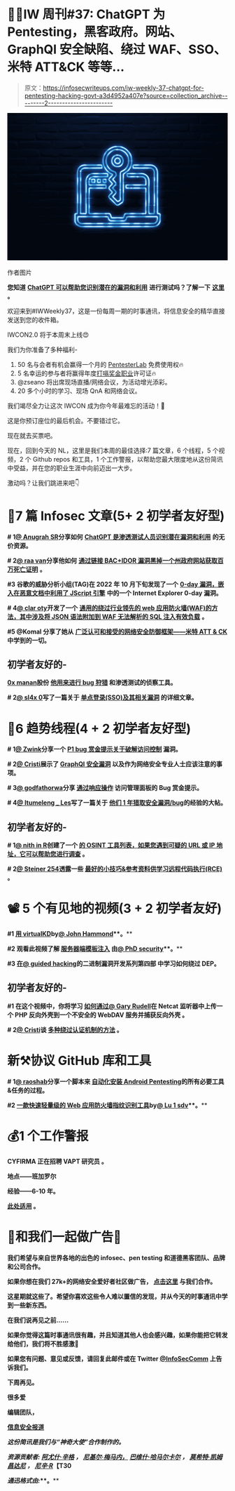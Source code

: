 # 👩‍💻IW 周刊#37: ChatGPT 为 Pentesting，黑客政府。网站、GraphQl 安全缺陷、绕过 WAF、SSO、米特 ATT&CK 等等…

> 原文：<https://infosecwriteups.com/iw-weekly-37-chatgpt-for-pentesting-hacking-govt-a3d4952a407e?source=collection_archive---------2----------------------->

![](img/3c316730f85d6d56e5c4c025129cb943.png)

作者图片

**您知道** [**ChatGPT 可以帮助您识别潜在的漏洞和利用**](https://anugrahsr.in/chatgpt-for-hacking/) **进行测试吗？了解一下** [**这里**](https://anugrahsr.in/chatgpt-for-hacking/) **。**

欢迎来到#IWWeekly37，这是一份每周一期的时事通讯，将信息安全的精华直接发送到您的收件箱。

IWCON2.0 将于本周末上线😍

我们为你准备了多种福利-

1.  50 名与会者有机会赢得一个月的 [PentesterLab](https://bit.ly/3Brpyih) 免费使用权🔥
2.  5 名幸运的参与者将赢得年度[打嗝奖金职业](https://bit.ly/3fzc3Fn)许可证🔥
3.  @zseano 将出席现场直播/网络会议，为活动增光添彩。
4.  20 多个小时的学习、现场 QnA 和网络会议。

我们竭尽全力让这次 IWCON 成为你今年最难忘的活动！🧡

这是你预订座位的最后机会。不要错过它。

现在就去买票吧。

现在，回到今天的 NL，这里是我们本周的最佳选择:7 篇文章，6 个线程，5 个视频，2 个 Github repos 和工具，1 个工作警报，以帮助您最大限度地从这份简讯中受益，并在您的职业生涯中向前迈出一大步。

激动吗？让我们跳进来吧👇

# 📝7 篇 Infosec 文章(5+ 2 初学者友好型)

**# 1**[**@ Anugrah SR**](https://twitter.com/cyph3r_asr)**分享如何** [**ChatGPT 是渗透测试人员识别潜在漏洞和利用**](https://anugrahsr.in/chatgpt-for-hacking/) **的无价资源。**

**# 2**[**@ raa van**](https://debprasadbanerjee502.medium.com/)**分享他如何** [**通过链接 BAC+IDOR 漏洞黑掉一个州政府网站获取百万死亡证明**](https://link.medium.com/TbDBRHYXAvb) **。**

**#3 谷歌的威胁分析小组(TAG)在 2022 年 10 月下旬发现了一个** [**0-day 漏洞，嵌入在恶意文档中利用了 JScript 引擎**](https://blog.google/threat-analysis-group/internet-explorer-0-day-exploited-by-north-korean-actor-apt37/amp/) **中的一个 Internet Explorer 0-day 漏洞。**

**# 4**[**@ clar oty**](https://twitter.com/claroty)**开发了一个** [**通用的绕过行业领先的 web 应用防火墙(WAF)的方法，其中涉及将 JSON 语法附加到 WAF 无法解析的 SQL 注入有效负载**](https://claroty.com/team82/research/js-on-security-off-abusing-json-based-sql-to-bypass-waf) **。**

**#5 @Komal 分享了她从** [**广泛认可和接受的网络安全防御框架——米特 ATT & CK**](/operationalizing-mitre-att-ck-to-harden-cyber-defenses-ba9f6852228f) **中学到的一切。**

## 初学者友好的-

**[**0x manan**](https://twitter.com/0xManan/)**股份** [**他用来进行 bug 狩猎**](https://hacklido.com/d/110-my-recon-tools) **和渗透测试的侦察工具。****

****# 2**[**@ sl4x 0**](https://twitter.com/sl4x0)**写了一篇关于** [**单点登录(SSO)及其相关漏洞**](https://sl4x0.medium.com/all-about-single-sign-on-sso-c5c3d8e90b6f) **的详细文章。****

# **🧵6 趋势线程(4 + 2 初学者友好型)**

****# 1**[**@ Zwink**](https://twitter.com/_zwink)**分享一个** [**P1 bug 赏金提示关于破解访问控制**](https://twitter.com/_zwink/status/1600880707181903873) **漏洞。****

****# 2**[**@ Cristi**](https://twitter.com/CristiVlad25)**展示了** [**GraphQl 安全漏洞**](https://twitter.com/CristiVlad25/status/1600134546950742016) **以及作为网络安全专业人士应该注意的事项。****

****# 3**[**@ godfathorwa**](https://twitter.com/GodfatherOrwa)**分享** [**通过响应操作**](https://twitter.com/GodfatherOrwa/status/1600292763693879299) **访问管理面板的 Bug 赏金提示。****

****# 4**[**@ Itumeleng _ Les**](https://twitter.com/Itumeleng_Les)**写了一篇关于** [**他们 1 年猎取安全漏洞/bug**](https://twitter.com/Itumeleng_Les/status/1601213480660791297)**的经验的大帖。****

## **初学者友好的-**

****# 1**[**@ nith in R**](https://twitter.com/thebinarybot)**创建了一个** [**的 OSINT 工具列表，如果您遇到可疑的 URL 或 IP 地址，它可以帮助您进行调查**](https://twitter.com/thebinarybot/status/1600466721655103488) **。****

****# 2**[**@ Steiner 254**](https://twitter.com/Steiner254)**透露一些** [**最好的小技巧&参考资料供学习远程代码执行(RCE)**](https://twitter.com/Steiner254/status/1601479815726448641) **。****

# **📽️ 5 个有见地的视频(3 + 2 初学者友好)**

****#1** [**用 virtualKD**](https://youtu.be/PrUoeHeA5MM)**by**[**@ John Hammond**](https://www.youtube.com/@_JohnHammond)**。****

****#2 观看此视频了解** [**服务器端模板注入**](https://youtu.be/u8BuuGEZcIg) **由**[**@ PhD security**](https://www.youtube.com/@phdsecurity4081)**。****

****#3** [**在**](https://youtu.be/phVz8CqEng8)[**@ guided hacking**](https://twitter.com/GuidedHacking)**的二进制漏洞开发系列第四部** **中学习如何绕过 DEP。****

## **初学者友好的-**

****#1 在这个视频中，你将学习** [**如何通过**](https://www.youtube.com/@garyruddellofficial)[**@ Gary Rudell**](https://twitter.com/Gary__Ruddell)**在 Netcat 监听器中上传一个 PHP 反向外壳到一个不安全的 WebDAV 服务并捕获反向外壳** **。****

****# 2**[**@ Cristi**](https://twitter.com/CristiVlad25)**谈** [**多种绕过认证机制的方法**](https://youtu.be/x6bX26f_Ibw) **。****

# **新⚒️协议 GitHub 库和工具**

****# 1**[**@ raoshab**](https://github.com/raoshaab)**分享一个脚本来** [**自动化安装 Android Pentesting**](https://github.com/raoshaab/Pen-Andro)**的所有必要工具&任务的过程。****

****#2** [**一款快速轻量级的 Web 应用防火墙指纹识别工具**](https://github.com/Lu1sDV/wafme0w)**by**[**@ Lu 1 sdv**](https://github.com/Lu1sDV)**。****

# **💰1 个工作警报**

**CYFIRMA 正在招聘 VAPT 研究员 **。****

****地点——班加罗尔****

**经验——6-10 年。**

**[**此处适用**](https://www.cyfirma.com/jobslists/vapt-researcher/) **。****

# **💸和我们一起做广告💸**

****我们希望与来自世界各地的出色的 infosec、pen testing 和道德黑客团队、品牌和公司合作。****

****如果你想在我们 27k+的网络安全爱好者社区做广告，** [**点击这里**](https://docs.google.com/forms/d/e/1FAIpQLSfb_v6aVoJUpKBcrEV7HgoZ8FL20QWUFDTWTkxZjQHp5UEhiA/viewform) **与我们合作。****

**这星期就这些了。希望你喜欢这些令人难以置信的发现，并从今天的时事通讯中学到一些新东西。**

****在我们说再见之前……****

**如果你觉得这篇时事通讯很有趣，并且知道其他人也会感兴趣，如果你能把它转发给他们，我们将不胜感激📨**

**如果您有问题、意见或反馈，请回复此邮件或在 Twitter [@InfoSecComm](https://twitter.com/InfoSecComm) 上告诉我们。**

**下周再见。**

**很多爱**

**编辑团队，**

**[信息安全报道](https://infosecwriteups.com/)**

***这份简讯是我们与“神奇大使”合作制作的。***

***资源贡献者:* [*阿尤什·辛格*](https://twitter.com/AyushSingh1098) *，* [*尼基尔·梅马内，*](https://twitter.com/NikhilMemane09) [*巴维什·哈马尔卡尔*](https://twitter.com/bhavesharmalkar) *，* [*莫希特·凯姆昌达尼*](https://twitter.com/mohitkchandani) *，* [*尼辛·R*](https://twitter.com/thebinarybot)【T30**

***通迅格式由:*[](https://twitter.com/illucist_)**。****